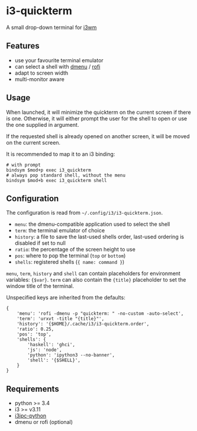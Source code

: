 i3-quickterm
=============

A small drop-down terminal for [i3wm](https://i3wm.org/)

Features
--------

* use your favourite terminal emulator
* can select a shell with [dmenu](http://tools.suckless.org/dmenu/) /
  [rofi](https://github.com/DaveDavenport/rofi)
* adapt to screen width
* multi-monitor aware

Usage
-----

When launched, it will minimize the quickterm on the current screen if there is
one.  Otherwise, it will either prompt the user for the shell to open or use the
one supplied in argument.

If the requested shell is already opened on another screen, it will be moved on
the current screen.

It is recommended to map it to an i3 binding:

```
# with prompt
bindsym $mod+p exec i3_quickterm
# always pop standard shell, without the menu
bindsym $mod+b exec i3_quickterm shell
```

Configuration
-------------

The configuration is read from `~/.config/i3/i3-quickterm.json`.

* `menu`: the dmenu-compatible application used to select the shell
* `term`: the terminal emulator of choice
* `history`: a file to save the last-used shells order, last-used ordering
  is disabled if set to null
* `ratio`: the percentage of the screen height to use
* `pos`: where to pop the terminal (`top` or `bottom`)
* `shells`: registered shells (`{ name: command }`)

`menu`, `term`, `history` and `shell` can contain placeholders for environment
variables: `{$var}`. `term` can also contain the `{title}` placeholder to set
the window title of the terminal.

Unspecified keys are inherited from the defaults:

```
{
    'menu': 'rofi -dmenu -p "quickterm: " -no-custom -auto-select',
    'term': 'urxvt -title "{title}"',
    'history': '{$HOME}/.cache/i3/i3-quickterm.order',
    'ratio': 0.25,
    'pos': 'top',
    'shells': {
        'haskell': 'ghci',
        'js': 'node',
        'python': 'ipython3 --no-banner',
        'shell': '{$SHELL}',
    }
}
```

Requirements
------------

* python >= 3.4
* i3 >= v3.11
* [i3ipc-python](https://i3ipc-python.readthedocs.io/en/latest/)
* dmenu or rofi (optional)
